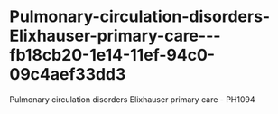 # Pulmonary-circulation-disorders-Elixhauser-primary-care---fb18cb20-1e14-11ef-94c0-09c4aef33dd3
Pulmonary circulation disorders Elixhauser primary care - PH1094
